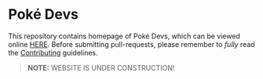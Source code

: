 # Poké Devs

This repository contains homepage of Poké Devs, which can be viewed
online [HERE](https://pokedevs.github.io/pokedevs-website). Before submitting pull-requests,
please remember to _fully_ read the [Contributing](CONTRIBUTING.md)
guidelines.

> **NOTE:** WEBSITE IS UNDER CONSTRUCTION!
